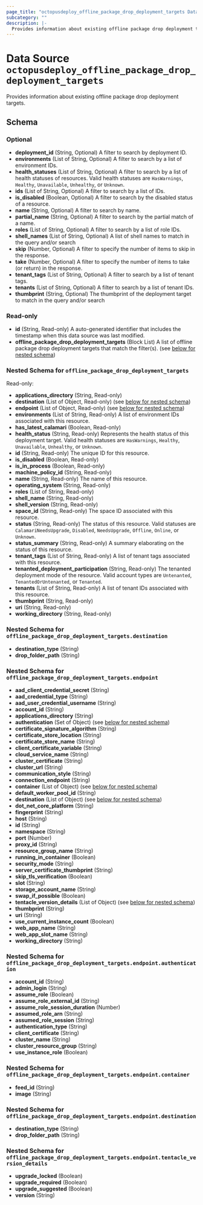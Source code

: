 ```yaml
---
page_title: "octopusdeploy_offline_package_drop_deployment_targets Data Source - terraform-provider-octopusdeploy"
subcategory: ""
description: |-
  Provides information about existing offline package drop deployment targets.
---
```


# Data Source `octopusdeploy_offline_package_drop_deployment_targets`

Provides information about existing offline package drop deployment targets.



## Schema

### Optional

- **deployment_id** (String, Optional) A filter to search by deployment ID.
- **environments** (List of String, Optional) A filter to search by a list of environment IDs.
- **health_statuses** (List of String, Optional) A filter to search by a list of health statuses of resources. Valid health statuses are `HasWarnings`, `Healthy`, `Unavailable`, `Unhealthy`, or `Unknown`.
- **ids** (List of String, Optional) A filter to search by a list of IDs.
- **is_disabled** (Boolean, Optional) A filter to search by the disabled status of a resource.
- **name** (String, Optional) A filter to search by name.
- **partial_name** (String, Optional) A filter to search by the partial match of a name.
- **roles** (List of String, Optional) A filter to search by a list of role IDs.
- **shell_names** (List of String, Optional) A list of shell names to match in the query and/or search
- **skip** (Number, Optional) A filter to specify the number of items to skip in the response.
- **take** (Number, Optional) A filter to specify the number of items to take (or return) in the response.
- **tenant_tags** (List of String, Optional) A filter to search by a list of tenant tags.
- **tenants** (List of String, Optional) A filter to search by a list of tenant IDs.
- **thumbprint** (String, Optional) The thumbprint of the deployment target to match in the query and/or search

### Read-only

- **id** (String, Read-only) A auto-generated identifier that includes the timestamp when this data source was last modified.
- **offline_package_drop_deployment_targets** (Block List) A list of offline package drop deployment targets that match the filter(s). (see [below for nested schema](#nestedblock--offline_package_drop_deployment_targets))

<a id="nestedblock--offline_package_drop_deployment_targets"></a>
### Nested Schema for `offline_package_drop_deployment_targets`

Read-only:

- **applications_directory** (String, Read-only)
- **destination** (List of Object, Read-only) (see [below for nested schema](#nestedatt--offline_package_drop_deployment_targets--destination))
- **endpoint** (List of Object, Read-only) (see [below for nested schema](#nestedatt--offline_package_drop_deployment_targets--endpoint))
- **environments** (List of String, Read-only) A list of environment IDs associated with this resource.
- **has_latest_calamari** (Boolean, Read-only)
- **health_status** (String, Read-only) Represents the health status of this deployment target. Valid health statuses are `HasWarnings`, `Healthy`, `Unavailable`, `Unhealthy`, or `Unknown`.
- **id** (String, Read-only) The unique ID for this resource.
- **is_disabled** (Boolean, Read-only)
- **is_in_process** (Boolean, Read-only)
- **machine_policy_id** (String, Read-only)
- **name** (String, Read-only) The name of this resource.
- **operating_system** (String, Read-only)
- **roles** (List of String, Read-only)
- **shell_name** (String, Read-only)
- **shell_version** (String, Read-only)
- **space_id** (String, Read-only) The space ID associated with this resource.
- **status** (String, Read-only) The status of this resource. Valid statuses are `CalamariNeedsUpgrade`, `Disabled`, `NeedsUpgrade`, `Offline`, `Online`, or `Unknown`.
- **status_summary** (String, Read-only) A summary elaborating on the status of this resource.
- **tenant_tags** (List of String, Read-only) A list of tenant tags associated with this resource.
- **tenanted_deployment_participation** (String, Read-only) The tenanted deployment mode of the resource. Valid account types are `Untenanted`, `TenantedOrUntenanted`, or `Tenanted`.
- **tenants** (List of String, Read-only) A list of tenant IDs associated with this resource.
- **thumbprint** (String, Read-only)
- **uri** (String, Read-only)
- **working_directory** (String, Read-only)

<a id="nestedatt--offline_package_drop_deployment_targets--destination"></a>
### Nested Schema for `offline_package_drop_deployment_targets.destination`

- **destination_type** (String)
- **drop_folder_path** (String)


<a id="nestedatt--offline_package_drop_deployment_targets--endpoint"></a>
### Nested Schema for `offline_package_drop_deployment_targets.endpoint`

- **aad_client_credential_secret** (String)
- **aad_credential_type** (String)
- **aad_user_credential_username** (String)
- **account_id** (String)
- **applications_directory** (String)
- **authentication** (Set of Object) (see [below for nested schema](#nestedobjatt--offline_package_drop_deployment_targets--endpoint--authentication))
- **certificate_signature_algorithm** (String)
- **certificate_store_location** (String)
- **certificate_store_name** (String)
- **client_certificate_variable** (String)
- **cloud_service_name** (String)
- **cluster_certificate** (String)
- **cluster_url** (String)
- **communication_style** (String)
- **connection_endpoint** (String)
- **container** (List of Object) (see [below for nested schema](#nestedobjatt--offline_package_drop_deployment_targets--endpoint--container))
- **default_worker_pool_id** (String)
- **destination** (List of Object) (see [below for nested schema](#nestedobjatt--offline_package_drop_deployment_targets--endpoint--destination))
- **dot_net_core_platform** (String)
- **fingerprint** (String)
- **host** (String)
- **id** (String)
- **namespace** (String)
- **port** (Number)
- **proxy_id** (String)
- **resource_group_name** (String)
- **running_in_container** (Boolean)
- **security_mode** (String)
- **server_certificate_thumbprint** (String)
- **skip_tls_verification** (Boolean)
- **slot** (String)
- **storage_account_name** (String)
- **swap_if_possible** (Boolean)
- **tentacle_version_details** (List of Object) (see [below for nested schema](#nestedobjatt--offline_package_drop_deployment_targets--endpoint--tentacle_version_details))
- **thumbprint** (String)
- **uri** (String)
- **use_current_instance_count** (Boolean)
- **web_app_name** (String)
- **web_app_slot_name** (String)
- **working_directory** (String)

<a id="nestedobjatt--offline_package_drop_deployment_targets--endpoint--authentication"></a>
### Nested Schema for `offline_package_drop_deployment_targets.endpoint.authentication`

- **account_id** (String)
- **admin_login** (String)
- **assume_role** (Boolean)
- **assume_role_external_id** (String)
- **assume_role_session_duration** (Number)
- **assumed_role_arn** (String)
- **assumed_role_session** (String)
- **authentication_type** (String)
- **client_certificate** (String)
- **cluster_name** (String)
- **cluster_resource_group** (String)
- **use_instance_role** (Boolean)


<a id="nestedobjatt--offline_package_drop_deployment_targets--endpoint--container"></a>
### Nested Schema for `offline_package_drop_deployment_targets.endpoint.container`

- **feed_id** (String)
- **image** (String)


<a id="nestedobjatt--offline_package_drop_deployment_targets--endpoint--destination"></a>
### Nested Schema for `offline_package_drop_deployment_targets.endpoint.destination`

- **destination_type** (String)
- **drop_folder_path** (String)


<a id="nestedobjatt--offline_package_drop_deployment_targets--endpoint--tentacle_version_details"></a>
### Nested Schema for `offline_package_drop_deployment_targets.endpoint.tentacle_version_details`

- **upgrade_locked** (Boolean)
- **upgrade_required** (Boolean)
- **upgrade_suggested** (Boolean)
- **version** (String)


